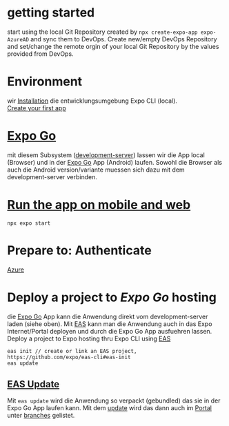 # getting started
start using the local Git Repository created by `npx create-expo-app expo-AzureAD` and sync them to DevOps.
Create new/empty DevOps Repository and set/change the remote orgin of your local Git Repository by the values provided from DevOps.

# Environment
wir [Installation](https://docs.expo.dev/workflow/expo-cli/#installation) die entwicklungsumgebung Expo CLI (local).  
[Create your first app](https://docs.expo.dev/tutorial/create-your-first-app/)

# [Expo Go](https://docs.expo.dev/get-started/expo-go/)
mit diesem Subsystem ([development-server](https://docs.expo.dev/more/glossary-of-terms/#development-server)) lassen wir die App local (Browser) und in der [Expo Go](https://expo.dev/client) App (Android) laufen.
Sowohl die Browser als auch die Android version/variante muessen sich dazu mit dem development-server verbinden.

# [Run the app on mobile and web](https://docs.expo.io/introduction/walkthrough/#start-the-project)

    npx expo start

# Prepare to: Authenticate

[Azure](https://docs.expo.dev/guides/authentication/#azure)


# Deploy a project to *Expo Go* hosting
die [Expo Go](https://docs.expo.dev/get-started/expo-go/) App kann die Anwendung direkt vom development-server laden (siehe oben).
Mit [EAS](https://expo.dev/eas) kann man die Anwendung auch in das Expo Internet/Portal deployen und durch die Expo Go App ausfuehren lassen.
Deploy a project to Expo hosting thru Expo CLI using [EAS](https://expo.dev/eas)

    eas init // create or link an EAS project, https://github.com/expo/eas-cli#eas-init
    eas update

## [EAS Update](https://docs.expo.dev/eas-update/introduction/)
Mit `eas update` wird die Anwendung so verpackt (gebundled) das sie in der Expo Go App laufen kann.
Mit dem [update](https://expo.dev/accounts/pwsimon/projects/verybasicv2/updates) wird das dann auch im [Portal](https://expo.dev/accounts/pwsimon/projects/verybasicv2/updates/5a6591b3-a1e4-4ed2-8565-5b7bd62a0b0a) unter [branches](https://expo.dev/accounts/pwsimon/projects/verybasicv2/branches) gelistet.